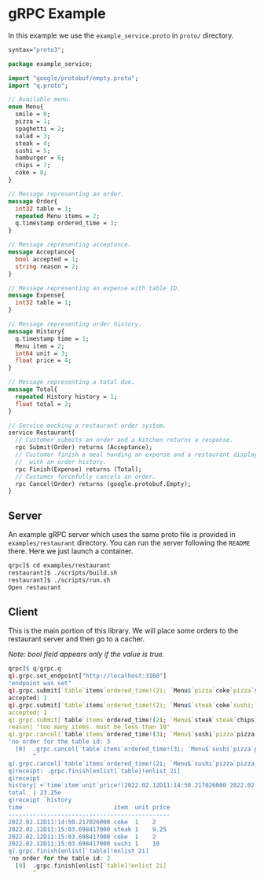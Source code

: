 # gRPC Example

In this example we use the `example_service.proto` in `proto/` directory.
```protobuf
syntax="proto3";

package example_service;

import "google/protobuf/empty.proto";
import "q.proto";

// Available menu.
enum Menu{
  smile = 0;
  pizza = 1; 
  spaghetti = 2;
  salad = 3;
  steak = 4;
  sushi = 5;
  hamburger = 6;
  chips = 7;
  coke = 8;
}

// Message representing an order.
message Order{
  int32 table = 1;
  repeated Menu items = 2;
  q.timestamp ordered_time = 3;
}

// Message representing acceptance.
message Acceptance{
  bool accepted = 1;
  string reason = 2;
}

// Message representing an expense with table ID.
message Expense{
  int32 table = 1;
}

// Message representing order history.
message History{
  q.timestamp time = 1;
  Menu item = 2;
  int64 unit = 3;
  float price = 4;
}

// Message representing a total due.
message Total{
  repeated History history = 1;
  float total = 2;
}

// Service mocking a restaurant order system.
service Restaurant{
  // Customer submits an order and a kitchen returns a response.
  rpc Submit(Order) returns (Acceptance);
  // Customer finish a meal handing an expense and a restaurant displays a total due
  //  with an order history.
  rpc Finish(Expense) returns (Total);
  // Customer forcefully cancels an order.
  rpc Cancel(Order) returns (google.protobuf.Empty);
}
```

## Server

An example gRPC server which uses the same proto file is provided in `examples/restaurant` directory. You can run the server following the `README` there. Here we just launch a container.
```sh
qrpc]$ cd examples/restaurant
restaurant]$ ./scripts/build.sh
restaurant]$ ./scripts/run.sh
Open restaurant
```

## Client

This is the main portion of this library. We will place some orders to the restaurant server and then go to a cacher.

*Note: bool field appears only if the value is true.*

```q
qrpc]$ q/grpc.q
q).grpc.set_endpoint["http://localhost:3160"]
"endpoint was set"
q).grpc.submit[`table`items`ordered_time!(2i; `Menu$`pizza`coke`pizza`sushi; .z.p)]
accepted| 1
q).grpc.submit[`table`items`ordered_time!(2i; `Menu$`steak`coke`sushi; .z.p)]
accepted| 1
q).grpc.submit[`table`items`ordered_time!(2i; `Menu$`steak`steak`chips`coke`spaghetti`hamburger`chips`salad`pizza`sushi; .z.p)]
reason| "too many items. must be less than 10"
q).grpc.cancel[`table`items`ordered_time!(3i; `Menu$`sushi`pizza`pizza; .z.p)]
'no order for the table id: 3
  [0]  .grpc.cancel[`table`items`ordered_time!(3i; `Menu$`sushi`pizza`pizza; .z.p)]
       ^
q).grpc.cancel[`table`items`ordered_time!(2i; `Menu$`sushi`pizza`pizza; .z.p)]
q)receipt: .grpc.finish[enlist[`table]!enlist 2i]
q)receipt
history| +`time`item`unit`price!(2022.02.12D11:14:50.217026000 2022.02.12D11:..
total  | 23.25e
q)receipt `history
time                          item  unit price
----------------------------------------------
2022.02.12D11:14:50.217026000 coke  1    2    
2022.02.12D11:15:03.698417000 steak 1    9.25 
2022.02.12D11:15:03.698417000 coke  1    2    
2022.02.12D11:15:03.698417000 sushi 1    10   
q).grpc.finish[enlist[`table]!enlist 2i]
'no order for the table id: 2
  [0]  .grpc.finish[enlist[`table]!enlist 2i]
       ^
```
